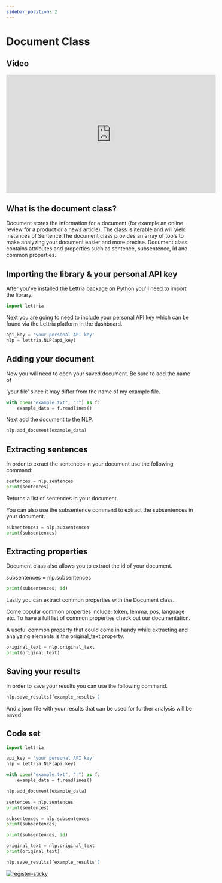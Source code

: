 ```yaml
---
sidebar_position: 2
---
```


# Document Class

## Video

<iframe width="560" height="315" src="https://www.youtube.com/embed/A6syGv7NmaI" title="YouTube video player" frameborder="0" allow="accelerometer; autoplay; clipboard-write; encrypted-media; gyroscope; picture-in-picture" allowfullscreen></iframe>

## What is the document class?

Document stores the information for a document (for example an online review for a product or a news article). The class is iterable and will yield instances of Sentence.The document class provides an array of tools to make analyzing your document easier and more precise. Document class contains attributes and properties such as sentence, subsentence, id and common properties.

## Importing the library & your personal API key

After you've installed the Lettria package on Python you'll need to import the library.

```python
import lettria
```

Next you are going to need to include your personal API key which can be found via the Lettria platform in the dashboard.

```python
api_key = 'your personal API key'
nlp = lettria.NLP(api_key)
```

## Adding your document

Now you will need to open your saved document. Be sure to add the name of

‘your file’ since it may differ from the name of my example file.

```python
with open("example.txt", "r") as f:
	example_data = f.readlines()
```

Next add the document to the NLP.

```python
nlp.add_document(example_data)
```

## Extracting sentences

In order to exract the sentences in your document use the following command:

```python
sentences = nlp.sentences
print(sentences)
```

Returns a list of sentences in your document.

You can also use the subsentence command to extract the subsentences in your document.

```python
subsentences = nlp.subsentences
print(subsentences)
```

## Extracting properties

Document class also allows you to extract the id of your document.

subsentences = nlp.subsentences

```python
print(subsentences, id)
```

Lastly you can extract common properties with the Document class.

Come popular common properties include; token, lemma, pos, language etc. To have a full list of common properties check out our documentation.

A useful common property that could come in handy while extracting and analyzing elements is the original_text property.

```python
original_text = nlp.original_text
print(original_text)
```

## Saving your results

In order to save your results you can use the following command.

```python
nlp.save_results(‘example_results')
```

And a json file with your results that can be used for further analysis will be saved.

## Code set

```python
import lettria

api_key = 'your personal API key'
nlp = lettria.NLP(api_key)

with open("example.txt", "r") as f:
	example_data = f.readlines()

nlp.add_document(example_data)

sentences = nlp.sentences
print(sentences)

subsentences = nlp.subsentences
print(subsentences)

print(subsentences, id)

original_text = nlp.original_text
print(original_text)

nlp.save_results(‘example_results')
```

[![register-sticky](/img/register-sticky.png)](https://app.lettria.com/signup)